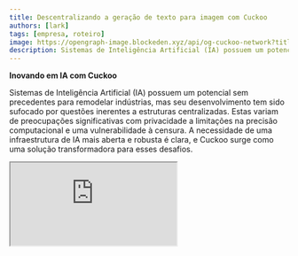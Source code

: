 ```yaml
---
title: Descentralizando a geração de texto para imagem com Cuckoo
authors: [lark]
tags: [empresa, roteiro]
image: https://opengraph-image.blockeden.xyz/api/og-cuckoo-network?title=Descentralizando%20a%20gera%C3%A7%C3%A3o%20de%20texto%20para%20imagem%20com%20Cuckoo
description: Sistemas de Inteligência Artificial (IA) possuem um potencial sem precedentes para remodelar indústrias, mas seu desenvolvimento tem sido sufocado por questões inerentes a estruturas centralizadas. Estas variam de preocupações significativas com privacidade a limitações na precisão computacional e uma vulnerabilidade à censura.
---
```


**Inovando em IA com Cuckoo**

Sistemas de Inteligência Artificial (IA) possuem um potencial sem precedentes para remodelar indústrias, mas seu desenvolvimento tem sido sufocado por questões inerentes a estruturas centralizadas. Estas variam de preocupações significativas com privacidade a limitações na precisão computacional e uma vulnerabilidade à censura. A necessidade de uma infraestrutura de IA mais aberta e robusta é clara, e Cuckoo surge como uma solução transformadora para esses desafios.

<div style={{ position: "relative", paddingTop: "56.25%" }}>
  <iframe
    src="https://customer-wmy0lgubd5pjy3fx.cloudflarestream.com/d5b2ca9a50526dd1151e5126cd212dcd/iframe?poster=https%3A%2F%2Fcustomer-wmy0lgubd5pjy3fx.cloudflarestream.com%2Fd5b2ca9a50526dd1151e5126cd212dcd%2Fthumbnails%2Fthumbnail.jpg%3Ftime%3D%26height%3D600"
    loading="lazy"
    style={{
      border: "none",
      position: "absolute",
      top: 0,
      left: 0,
      height: "100%",
      width: "100%"
    }}
    allow="accelerometer; gyroscope; autoplay; encrypted-media; picture-in-picture;"
    allowFullScreen="true"
  />
</div>

### Por que estamos construindo a Plataforma Cuckoo?

Cuckoo representa um salto inovador, estabelecendo uma infraestrutura de IA descentralizada que promove um modelo de governança orientado pela comunidade. Essa abordagem aborda aspectos críticos de segurança, financiamento, alinhamento estratégico e evolução sustentável de modelos de IA, abrindo caminho para uma nova era de inteligência descentralizada.

#### Superando a Censura

Cuckoo possibilita avanços em acessibilidade, permitindo que aplicações de IA transcendam limites geográficos e evitem redes restritivas, democratizando assim o acesso a tecnologias de IA de ponta em todo o mundo.

#### Priorizando a Privacidade

No coração do ethos da Cuckoo está o compromisso com a privacidade do usuário, alcançado por meio de métodos estatísticos e criptográficos avançados que mantêm alto desempenho enquanto protegem os dados dos usuários.

#### Garantindo Confiança através de Verificação Abrangente

Cuckoo introduz protocolos de validação rigorosos que aumentam a autenticidade e a confiabilidade dos resultados produzidos por modelos de IA, independentemente de sua complexidade ou natureza fundamental.

### Descentralização Técnica da IA com Cuckoo

#### O Ecossistema de IA Cuckoo

Aproveitando a tecnologia blockchain, o ecossistema de IA Cuckoo distribui tarefas de IA através de uma rede de Mineradores enquanto Coordenadores supervisionam a qualidade e relevância dos resultados. O ecossistema opera no Cuckoo Pay, um sistema de pagamento baseado em blockchain que facilita transações suaves dentro da plataforma.

<img src="/img/cuckoo-ai-architecture.webp" className="rounded border-2" alt="Plataforma de IA Multimodal Descentralizada Cuckoo"/>

#### Componentes Chave do Ecossistema Cuckoo

- **Mineradores**: Entidades que executam tarefas de IA usando seus recursos computacionais.
- **Construtores de Aplicativos (Nós Coordenadores)**: Desenvolvedores que criam aplicações de IA e gerenciam a distribuição de tarefas e controle de qualidade.
- **Stakers**: Participantes que fazem staking de tokens para apoiar Mineradores e coordenadores confiáveis.
- **Contrato de Staking**: Um contrato inteligente onde Mineradores e coordenadores se registram e são votados pelos stakers.
- **Armazenamento de Blobs**: Uma solução descentralizada para armazenar resultados de tarefas de IA.
- **Cuckoo Pay**: O sistema de pagamento para todas as transações dentro do ecossistema Cuckoo.

### Fluxo de Trabalho

1. **Registro e Staking**: Mineradores e Construtores de Aplicativos se registram no contrato de staking e fazem staking de tokens.
2. **Atribuição de Tarefas**: Coordenadores atribuem tarefas aos Mineradores, que então executam as tarefas e carregam os resultados no Armazenamento de Blobs.
3. **Validação e Pagamento**: Coordenadores validam os resultados e iniciam pagamentos através do Cuckoo Pay.
4. **Governança e Conformidade**: A plataforma inclui mecanismos como condições de slashing para lidar com a não conformidade e garantir a integridade do ecossistema.

### Como começar?

Para usuários de IA, acesse https://cuckoo.network/tg. Reivindique seus pontos gratuitos com `/faucet` e depois `/imagine <prompt>` a imagem que deseja gerar.

> \- /tip \<0x.. ou @username\> \<quantidade\> : dê uma gorjeta para o endereço do destinatário ou @username no telegram
>
> \- /balance : mostre o saldo da carteira da conta atual
>
> \- /imagine \<prompt\> : gere imagem de acordo com seu prompt
>
> \- /faucet : reivindique seus pontos gratuitos diários

<img src="https://cuckoo-network.b-cdn.net/cuckoo-telegram.webp" className="rounded border-2" alt="Plataforma de IA Multimodal Descentralizada Cuckoo"/>

Para mineradores e construtores de aplicativos de IA, inscreva-se no seguinte boletim informativo para futuras atualizações.

<iframe
src="https://cuckoonetwork.substack.com/embed"
width={480}
height={320}
style={{ border: "1px solid #EEE", background: "white" }}
frameBorder={0}
scrolling="no"
/>

### Conclusão

Cuckoo não é apenas uma plataforma, mas uma mudança de paradigma em como a IA é desenvolvida e implantada, enfatizando descentralização, privacidade e governança comunitária. Ao transformar o cenário do desenvolvimento de IA, Cuckoo prepara o terreno para um futuro tecnológico mais equitativo e acessível.

A infraestrutura aberta da Cuckoo defende um futuro de IA mais inclusivo, seguro e eficiente, prometendo impactos profundos em vários setores e mercados globais.
